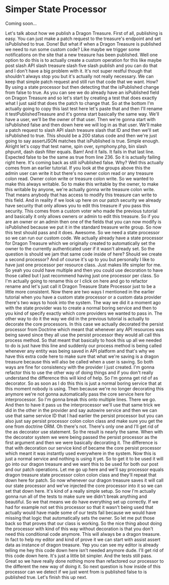 # Simper State Processor

Coming soon...

Let's talk about how we publish a Dragon Treasure. First of all, publishing is easy.
You can just make a patch request to the treasure's endpoint and set isPublished to
true. Done! But what if when a Dragon Treasure is published we need to run some
custom code? Like maybe we trigger some notifications on the site that a new treasure
has been published. Well one option to do this is to actually create a custom
operation for this like maybe post slash API slash treasure slash five slash publish
and you can do that and I don't have a big problem with it. It's not super restful
though that shouldn't always stop you but it's actually not really necessary. We can
keep that simple patch request and still run that code that we want. How? By using a
state processor but then detecting that the isPublished change from false to true. As
you can see we do already have an isPublished field on Dragon Treasure and so let's
start by creating a test that does exactly what I just said that does the patch to
change that. So at the bottom I'm actually going to copy this last test here let's
paste that and then I'll rename it testPublishedTreasure and it's gonna start
basically the same way. We'll have a user, we'll be the owner of that user. Then
we're gonna start with isPublished false and then down here we will log in as that
user. We'll make a patch request to slash API slash treasure slash that ID and then
we'll set isPublished to true. This should be a 200 status code and then we're just
going to say assertJSON matches that isPublished is true. Simple enough. Alright
let's copy that test name, spin over, symphony.php, bin slash phpunit, dash dash
filter equals. Bam! And it fails. It fails in that last line. Expected false to be
the same as true from line 236. So it is actually failing right here. It's coming
back as still isPublished false. Why? Well this actually comes from an earlier
tutorial. If you look at the groups above this the admin user can write it but
there's no owner colon read or any treasure colon read. Owner colon write or treasure
colon write. So we wanted to make this always writable. So to make this writable by
the owner, to make this writable by anyone, we're actually gonna write treasure colon
write. That means anybody that has access to modify this treasure can write to this
field. And in reality if we look up here on our patch security we already have
security that only allows you to edit this treasure if you pass this security. This
comes from a custom voter who made the previous tutorial and basically it only allows
owners or admin to edit this treasure. So if you are an owner or an admin then one of
the fields that you can now modify is isPublished because we put it in the standard
treasure write group. So now this test should pass and it does. Awesome. So we need a
state processor so we can run our custom code. We actually already have a state
processor for Dragon Treasure which we originally created to automatically set the
owner to the currently authenticated user if it wasn't already set. So the question
is should we jam that same code inside of here? Should we create a second processor?
And of course it's up to you but personally I like to have just one processor per
resource class. Just makes life simpler for me. So yeah you could have multiple and
then you could use decoration to have those called but I just recommend having just
one processor per class. So I'm actually going to rename this or I click on here and
go to refactor rename and let's just call it Dragon Treasure State Processor just to
be a little more consistent. Now there are two ways I mentioned in the earlier
tutorial when you have a custom state processor or a custom data provider there's two
ways to hook into the system. The way we did it a moment ago with the state provider
was to create a normal boring service and then to you kind of specify exactly which
core providers we wanted to pass in. The other way to do it the way we did in the
previous tutorial is actually to decorate the core processors. In this case we
actually decorated the persist processor from Doctrine which meant that whenever any
API resources was being saved since they all use the persist processor they would all
call this process method. So that meant that basically to hook this up all we needed
to do is just have this line and suddenly our process method is being called whenever
any entity was being saved in API platform and that's why we have this extra code
here to make sure that what we're saving is a dragon treasure because this will also
be called when a user is saving. So both ways are fine for consistency with the
provider I just created. I'm gonna refactor this to use the other way of doing things
and if you don't really understand the difference this will kind of help. So I'm
gonna get rid of as decorator. So as soon as I do this this is just a normal boring
service that at this moment nobody is using. Then because we're no longer decorating
this anymore we're not gonna automatically pass the core service here for
interprocessor. So I'm gonna break this onto multiple lines. There we go. And then to
have it pass us the interprocessor we'll use that same trick we did in the other in
the provider and say autowire service and then we can use that same service ID that I
had earlier the persist processor but you can also just say persist processor colon
colon class and make sure you get the one from doctrine ORM. Oh there's not. There's
only one and I'll get rid of the as decorator use statement. So the result is nearly
the same. When with the decorator system we were being passed the persist processor
as the first argument and then we were basically decorating it. The difference is
that with decoration our service kind of became the core persist processor which
meant it was instantly used everywhere in the system. Now this is just a normal
service and nothing is using it yet. So to get it to be used it will go into our
dragon treasure and we want this to be used for both our post and our patch
operations. Let me go up here and we'll say processor equals dragon treasure state
processor colon colon class and they'll repeat that down here for patch. So now
whenever our dragon treasure saves it will call our state processor and we've
injected the core processor into it so we can set that down here. It's kind of a
really simple setup. So now I'm actually gonna run all of the tests to make sure we
didn't break anything and beautiful. So we that means we do have everything set up
correctly. If we had for example not set this processor so that it wasn't being used
that actually would have made some of our tests fail because we would have missing
that logic that automatically sets the owner. So let me put those back so that proves
that our class is working. So the nice thing about doing the processor with kind of
this way without decoration is that you don't need this conditional code anymore.
This will always be a dragon treasure. In fact to help my editor and kind of prove it
we can start with assist assert data as instance of dragon treasure. Yep you can see
my editor is already telling me hey this code down here isn't needed anymore dude.
I'll get rid of this code down here. It's just a little bit simpler. And the tests
still pass. Great so we have really done nothing more than refactored our processor
to the different the new way of doing it. So next question is how inside of this
processor can we detect if we just went from is published false to is published true.
Let's finish this up next.
